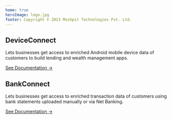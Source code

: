 ```yaml
---
home: true
heroImage: logo.jpg
footer: Copyright © 2023 Moshpit Technologies Pvt. Ltd.
---
```

<style>
.home .feature {
  flex-basis: 45% !important;
  max-width: 45% !important;
}
@media (max-width: 719px){
  .home .feature {
    max-width: 100% !important;
    padding: 0 2.5rem !important;
  }
}

.home .doc_link:hover {
    border-bottom-width: 1px;
    border-bottom-style: solid;
    padding-bottom: 3px;
}

</style>
<div class="features">
  <div class="feature">
    <h2>DeviceConnect</h2>
    <p>
      Lets businesses get access to enriched Android mobile device data of customers to build lending and wealth management apps.
    </p>
    <p>
      <a href="device-connect/" class="doc_link">See Documentation →</a>
    </p>
  </div>
  <div class="feature">
    <h2>BankConnect</h2>
    <p>
      Lets businesses get access to enriched transaction data of customers using bank statements uploaded manually or via Net Banking.
    </p>
    <p>
      <a href="bank-connect/" class="doc_link">See Documentation →</a>
    </p>
  </div>
</div>
